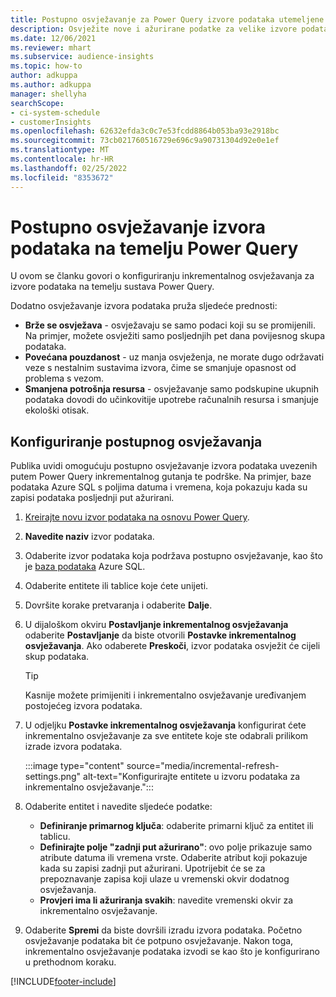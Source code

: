 ```yaml
---
title: Postupno osvježavanje za Power Query izvore podataka utemeljene na izvorima podataka
description: Osvježite nove i ažurirane podatke za velike izvore podataka na temelju sustava Power Query.
ms.date: 12/06/2021
ms.reviewer: mhart
ms.subservice: audience-insights
ms.topic: how-to
author: adkuppa
ms.author: adkuppa
manager: shellyha
searchScope:
- ci-system-schedule
- customerInsights
ms.openlocfilehash: 62632efda3c0c7e53fcdd8864b053ba93e2918bc
ms.sourcegitcommit: 73cb021760516729e696c9a90731304d92e0e1ef
ms.translationtype: MT
ms.contentlocale: hr-HR
ms.lasthandoff: 02/25/2022
ms.locfileid: "8353672"
---
```

# <a name="incremental-refresh-for-data-sources-based-on-power-query"></a>Postupno osvježavanje izvora podataka na temelju Power Query

U ovom se članku govori o konfiguriranju inkrementalnog osvježavanja za izvore podataka na temelju sustava Power Query.

Dodatno osvježavanje izvora podataka pruža sljedeće prednosti:

- **Brže se osvježava** - osvježavaju se samo podaci koji su se promijenili. Na primjer, možete osvježiti samo posljednjih pet dana povijesnog skupa podataka.
- **Povećana pouzdanost** - uz manja osvježenja, ne morate dugo održavati veze s nestalnim sustavima izvora, čime se smanjuje opasnost od problema s vezom.
- **Smanjena potrošnja resursa** - osvježavanje samo podskupine ukupnih podataka dovodi do učinkovitije upotrebe računalnih resursa i smanjuje ekološki otisak.

## <a name="configure-incremental-refresh"></a>Konfiguriranje postupnog osvježavanja

Publika uvidi omogućuju postupno osvježavanje izvora podataka uvezenih putem Power Query inkrementalnog gutanja te podrške. Na primjer, baze podataka Azure SQL s poljima datuma i vremena, koja pokazuju kada su zapisi podataka posljednji put ažurirani.

1. [Kreirajte novu izvor podataka na osnovu Power Query](connect-power-query.md).

1. **Navedite naziv** izvor podataka.

1. Odaberite izvor podataka koja podržava postupno osvježavanje, kao što je [baza podataka](/power-query/connectors/azuresqldatabase) Azure SQL.

1. Odaberite entitete ili tablice koje ćete unijeti.

1. Dovršite korake pretvaranja i odaberite **Dalje**.

1. U dijaloškom okviru **Postavljanje inkrementalnog osvježavanja** odaberite **Postavljanje** da biste otvorili **Postavke inkrementalnog osvježavanja**. Ako odaberete **Preskoči**, izvor podataka osvježit će cijeli skup podataka.
   > [!TIP]
   > Kasnije možete primijeniti i inkrementalno osvježavanje uređivanjem postojećeg izvora podataka.

1. U odjeljku **Postavke inkrementalnog osvježavanja** konfigurirat ćete inkrementalno osvježavanje za sve entitete koje ste odabrali prilikom izrade izvora podataka.

   :::image type="content" source="media/incremental-refresh-settings.png" alt-text="Konfigurirajte entitete u izvoru podataka za inkrementalno osvježavanje.":::

1. Odaberite entitet i navedite sljedeće podatke:

   - **Definiranje primarnog ključa**: odaberite primarni ključ za entitet ili tablicu.
   - **Definirajte polje "zadnji put ažurirano"**: ovo polje prikazuje samo atribute datuma ili vremena vrste. Odaberite atribut koji pokazuje kada su zapisi zadnji put ažurirani. Upotrijebit će se za prepoznavanje zapisa koji ulaze u vremenski okvir dodatnog osvježavanja.
   - **Provjeri ima li ažuriranja svakih**: navedite vremenski okvir za inkrementalno osvježavanje.

1. Odaberite **Spremi** da biste dovršili izradu izvora podataka. Početno osvježavanje podataka bit će potpuno osvježavanje. Nakon toga, inkrementalno osvježavanje podataka izvodi se kao što je konfigurirano u prethodnom koraku.


[!INCLUDE[footer-include](../includes/footer-banner.md)]

